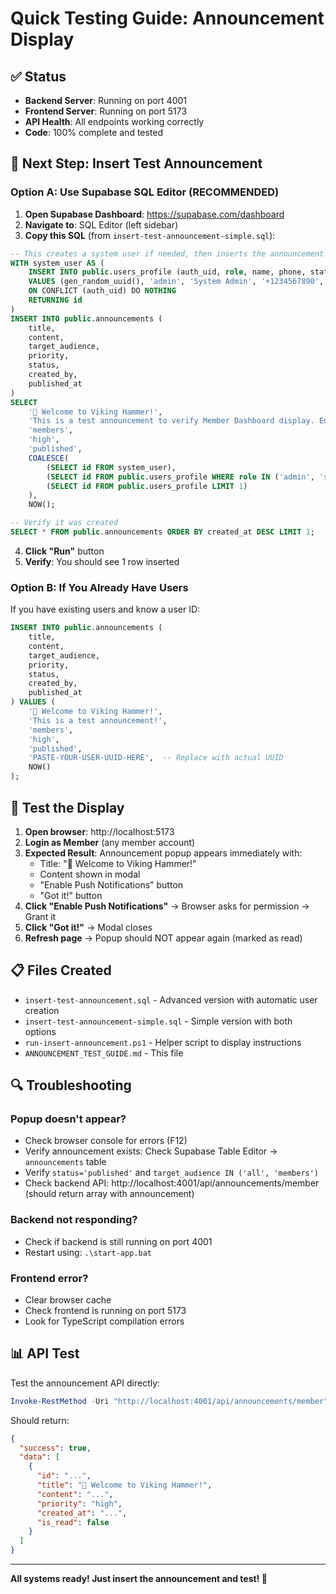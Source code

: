 # Quick Testing Guide: Announcement Display

## ✅ Status

- **Backend Server**: Running on port 4001
- **Frontend Server**: Running on port 5173
- **API Health**: All endpoints working correctly
- **Code**: 100% complete and tested

## 🎯 Next Step: Insert Test Announcement

### Option A: Use Supabase SQL Editor (RECOMMENDED)

1. **Open Supabase Dashboard**: https://supabase.com/dashboard
2. **Navigate to**: SQL Editor (left sidebar)
3. **Copy this SQL** (from `insert-test-announcement-simple.sql`):

```sql
-- This creates a system user if needed, then inserts the announcement
WITH system_user AS (
    INSERT INTO public.users_profile (auth_uid, role, name, phone, status)
    VALUES (gen_random_uuid(), 'admin', 'System Admin', '+1234567890', 'active')
    ON CONFLICT (auth_uid) DO NOTHING
    RETURNING id
)
INSERT INTO public.announcements (
    title,
    content,
    target_audience,
    priority,
    status,
    created_by,
    published_at
)
SELECT
    '🎉 Welcome to Viking Hammer!',
    'This is a test announcement to verify Member Dashboard display. Enable push notifications to receive future updates!',
    'members',
    'high',
    'published',
    COALESCE(
        (SELECT id FROM system_user),
        (SELECT id FROM public.users_profile WHERE role IN ('admin', 'sparta') LIMIT 1),
        (SELECT id FROM public.users_profile LIMIT 1)
    ),
    NOW();

-- Verify it was created
SELECT * FROM public.announcements ORDER BY created_at DESC LIMIT 1;
```

4. **Click "Run"** button
5. **Verify**: You should see 1 row inserted

### Option B: If You Already Have Users

If you have existing users and know a user ID:

```sql
INSERT INTO public.announcements (
    title,
    content,
    target_audience,
    priority,
    status,
    created_by,
    published_at
) VALUES (
    '🎉 Welcome to Viking Hammer!',
    'This is a test announcement!',
    'members',
    'high',
    'published',
    'PASTE-YOUR-USER-UUID-HERE',  -- Replace with actual UUID
    NOW()
);
```

## 🧪 Test the Display

1. **Open browser**: http://localhost:5173
2. **Login as Member** (any member account)
3. **Expected Result**: Announcement popup appears immediately with:
   - Title: "🎉 Welcome to Viking Hammer!"
   - Content shown in modal
   - "Enable Push Notifications" button
   - "Got it!" button
4. **Click "Enable Push Notifications"** → Browser asks for permission → Grant it
5. **Click "Got it!"** → Modal closes
6. **Refresh page** → Popup should NOT appear again (marked as read)

## 📋 Files Created

- `insert-test-announcement.sql` - Advanced version with automatic user creation
- `insert-test-announcement-simple.sql` - Simple version with both options
- `run-insert-announcement.ps1` - Helper script to display instructions
- `ANNOUNCEMENT_TEST_GUIDE.md` - This file

## 🔍 Troubleshooting

### Popup doesn't appear?

- Check browser console for errors (F12)
- Verify announcement exists: Check Supabase Table Editor → `announcements` table
- Verify `status='published'` and `target_audience IN ('all', 'members')`
- Check backend API: http://localhost:4001/api/announcements/member (should return array with announcement)

### Backend not responding?

- Check if backend is still running on port 4001
- Restart using: `.\start-app.bat`

### Frontend error?

- Clear browser cache
- Check frontend is running on port 5173
- Look for TypeScript compilation errors

## 📊 API Test

Test the announcement API directly:

```powershell
Invoke-RestMethod -Uri "http://localhost:4001/api/announcements/member" -Method GET | ConvertTo-Json -Depth 3
```

Should return:

```json
{
  "success": true,
  "data": [
    {
      "id": "...",
      "title": "🎉 Welcome to Viking Hammer!",
      "content": "...",
      "priority": "high",
      "created_at": "...",
      "is_read": false
    }
  ]
}
```

---

**All systems ready! Just insert the announcement and test! 🚀**
